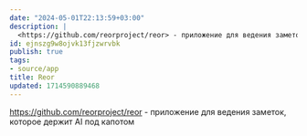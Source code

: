 ```yaml
---
date: "2024-05-01T22:13:59+03:00"
description: |
  <https://github.com/reorproject/reor> - приложение для ведения заметок, которое держит AI под капотом
id: ejnszg9w8ojvk13fjzwrvbk
publish: true
tags:
- source/app
title: Reor
updated: 1714590889468
---
```

<https://github.com/reorproject/reor> - приложение для ведения заметок, которое держит AI под капотом